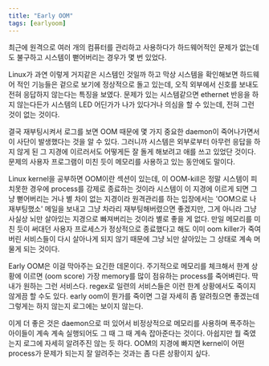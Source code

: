 ```yaml
---
title: "Early OOM"
tags: [earlyoom]
---
```


최근에 원격으로 여러 개의 컴퓨터를 관리하고 사용하다가 하드웨어적인 문제가 없는데도 불구하고 시스템이 뻗어버리는 경우가 몇 번 있었다.

Linux가 과연 이렇게 거지같은 시스템인 것일까 하고 막상 시스템을 확인해보면 하드웨어 적인 기능들은 겉으로 보기에 정상적으로 돌고 있는데, 오직 외부에서 신호를 보내도 전혀 응답하지 않는다는 특징을 보였다. 문제가 있는 시스템같으면 ethernet 반응을 하지 않는다든가 시스템의 LED 어딘가가 나가 있다거나 의심을 할 수 있는데, 전혀 그런 것이 없는 것이다.

결국 재부팅시켜서 로그를 보면 OOM 때문에 몇 가지 중요한 daemon이 죽어나가면서 이 사단이 발생했다는 것을 알 수 있다. 그러니까 시스템은 외부로부터 아무런 응답을 하지 않게 된 그 지경에 이르러서도 어떻게든 잘 돌게 해보려고 애를 쓰고 있었단 것이다. 문제의 사용자 프로그램이 미친 듯이 메모리를 사용하고 있는 동안에도 말이다.  

Linux kernel을 공부하면 OOM이란 섹션이 있는데, 이 OOM-kill은 정말 시스템이 피치못한 경우에 process를 강제로 종료하는 것이라 시스템이 이 지경에 이르게 되면 그냥 뻗어버리는 거나 별 차이 없는 지경이라 원격관리를 하는 입장에서는 'OOM으로 나 재부팅했소' 메일을 보내고 그냥 차라리 재부팅해버렸으면 좋겠지만, 그게 아니라 그냥 사실상 뇌만 살아있는 지경으로 빠져버리는 것이라 별로 좋을 게 없다. 만일 메모리를 미친 듯이 써대던 사용자 프로세스가 정상적으로 종료했다고 해도 이미 oom killer가 죽여버린 서비스들이 다시 살아나게 되지 않기 때문에 그냥 뇌만 살아있는 그 상태로 계속 머물게 되는 것이다.

Early OOM은 이걸 막아주는 요긴한 데몬이다. 주기적으로 메모리를 체크해서 한계 상황에 이르면 (oom score) 가장 memory를 많이 점유하는 process를 죽어벼린다. 딱 내가 원하는 그런 서비스다. regex로 일련의 서비스들은 이런 한계 상황에서도 죽이지 않게끔 할 수도 있다. early oom이 뭔가를 죽이면 그걸 자세히 좀 알려줬으면 좋겠는데 그렇게는 하지 않는지 로그에는 보이지 않는다.

이게 더 좋은 것은 daemon으로 떠 있어서 비정상적으로 메모리를 사용하며 폭주하는 아이들이 계속 계속 실행되어도 그 때 그 때 계속 잡아준다는 것이다. 아쉽지만 뭘 죽였는지 로그에 자세히 알려주진 않는 듯 하다. OOM의 지경에 빠지면 kernel이 어떤 process가 문제가 되는지 잘 알려주는 것과는 좀 다른 상황이지 싶다.


